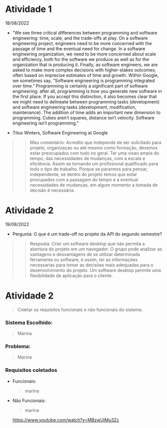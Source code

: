 
# Atividade 1

18/08/2022 

-  "We see three critical differences between programming and software engineering: time, scale, and the trade-offs at play. On a software engineering project, engineers need to be more concerned with the passage of time and the eventual need for change. In a software engineering organization, we need to be more concerned about scale and efficiency, both for the software we produce as well as for the organization that is producing it. Finally, as software engineers, we are asked to make more complex decisions with higher-stakes outcomes, often based on imprecise estimates of time and growth. Within Google, we sometimes say, “Software engineering is programming integrated over time.” Programming is certainly a significant part of software engineering: after all, programming is how you generate new software in the first place. If you accept this distinction, it also becomes clear that we might need to delineate between programming tasks (development) and software engineering tasks (development, modification, maintenance). The addition of time adds an important new dimension to programming. Cubes aren’t squares, distance isn’t velocity. Software engineering isn’t programming."

- Titus Winters, Software Engineering at Google


>> Meu comentário: Acredito que independe de ser solicitado para projeto, organizaçao ou até mesmo como formação, devemos estar preocupados com tudo no geral. Ter uma visao ampla do tempo, das necessidades de mudanças, com a escala e eficiência. Assim se tornando um profissional qualificado para todo o tipo de trabalho.
>> Porque se pararmos para pensar, independente, se dentro do projeto temos que estar procupados com a passagem do tempo e a eventual necessidades de mudanças, em algum momento a tomada de decisão é necessária.

# Atividade 2 

19/08/2022 
- Pergunta: O que é um trade-off no projeto da API do segundo semestre? 

> > Resposta: Criar um software desktop que não permita a abertura do projeto em um navegador. O grupo pode analizar as vantagens e desvantagens de se utilizar determinada ferramenta ou software, e assim, ter as informações necessarias para tomar as decisões mais adequadas para o desenvolvimento do projeto. Um software desktop permite uma flexibilidade de aplicação para o cliente.

# Atividade 2

>  Coletar os requisitos funcionais e não funcionais do sistema.

### Sistema Escolhido:
> Marina

### Problema:
> Marina


### Requisitos coletados
- Funcionais:
    > marina
- Não Funcionais:
    > marina
    
    https://www.youtube.com/watch?v=MBzwUIMu3Zc





